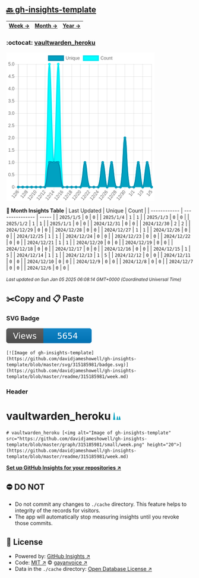 ## [🔙 gh-insights-template](https://github.com/davidjameshowell/gh-insights-template)
| [**Week →**](https://github.com/davidjameshowell/gh-insights-template/blob/master/readme/315185981/week.md) | [**Month →**](https://github.com/davidjameshowell/gh-insights-template/blob/master/readme/315185981/month.md) | [**Year →**](https://github.com/davidjameshowell/gh-insights-template/blob/master/readme/315185981/year.md) |
 | ------------ | --------------- | ----- |

### :octocat: [vaultwarden_heroku](https://github.com/davidjameshowell/vaultwarden_heroku)
![Image of gh-insights-template](https://github.com/davidjameshowell/gh-insights-template/blob/master/graph/315185981/large/month.png)

**:calendar: Month Insights Table**
| Last Updated | Unique | Count |
 | ------------ | --------------- | ----- |
 | `2025/1/5` |  `0` | `0` |
 | `2025/1/4` |  `1` | `1` |
 | `2025/1/3` |  `0` | `0` |
 | `2025/1/2` |  `1` | `1` |
 | `2025/1/1` |  `0` | `0` |
 | `2024/12/31` |  `0` | `0` |
 | `2024/12/30` |  `2` | `2` |
 | `2024/12/29` |  `0` | `0` |
 | `2024/12/28` |  `0` | `0` |
 | `2024/12/27` |  `1` | `1` |
 | `2024/12/26` |  `0` | `0` |
 | `2024/12/25` |  `1` | `1` |
 | `2024/12/24` |  `0` | `0` |
 | `2024/12/23` |  `0` | `0` |
 | `2024/12/22` |  `0` | `0` |
 | `2024/12/21` |  `1` | `1` |
 | `2024/12/20` |  `0` | `0` |
 | `2024/12/19` |  `0` | `0` |
 | `2024/12/18` |  `0` | `0` |
 | `2024/12/17` |  `0` | `0` |
 | `2024/12/16` |  `0` | `0` |
 | `2024/12/15` |  `1` | `5` |
 | `2024/12/14` |  `1` | `1` |
 | `2024/12/13` |  `1` | `5` |
 | `2024/12/12` |  `0` | `0` |
 | `2024/12/11` |  `0` | `0` |
 | `2024/12/10` |  `0` | `0` |
 | `2024/12/9` |  `0` | `0` |
 | `2024/12/8` |  `0` | `0` |
 | `2024/12/7` |  `0` | `0` |
 | `2024/12/6` |  `0` | `0` |

<small><i>Last updated on Sun Jan 05 2025 06:08:14 GMT+0000 (Coordinated Universal Time)</i></small>

## ✂️Copy and 📋 Paste
### SVG Badge
[![Image of gh-insights-template](https://github.com/davidjameshowell/gh-insights-template/blob/master/svg/315185981/badge.svg)](https://github.com/davidjameshowell/gh-insights-template/blob/master/readme/315185981/week.md)
```readme
[![Image of gh-insights-template](https://github.com/davidjameshowell/gh-insights-template/blob/master/svg/315185981/badge.svg)](https://github.com/davidjameshowell/gh-insights-template/blob/master/readme/315185981/week.md)
```
### Header
# vaultwarden_heroku [<img alt="Image of gh-insights-template" src="https://github.com/davidjameshowell/gh-insights-template/blob/master/graph/315185981/small/week.png" height="20">](https://github.com/davidjameshowell/gh-insights-template/blob/master/readme/315185981/week.md)
```readme
# vaultwarden_heroku [<img alt="Image of gh-insights-template" src="https://github.com/davidjameshowell/gh-insights-template/blob/master/graph/315185981/small/week.png" height="20">](https://github.com/davidjameshowell/gh-insights-template/blob/master/readme/315185981/week.md)
```
[**Set up GitHub Insights for your repositories ↗️**](https://github.com/gayanvoice/github-insights)
## ⛔ DO NOT
- Do not commit any changes to `./cache` directory. This feature helps to integrity of the records for visitors.
- The app will automatically stop measuring insights until you revoke those commits.
## 📄 License
- Powered by: [GitHub Insights ↗️](https://github.com/gayanvoice/github-insights)
- Code: [MIT ↗️](./LICENSE) © [gayanvoice ↗️](https://github.com/gayanvoice)
- Data in the `./cache` directory: [Open Database License ↗️](https://opendatacommons.org/licenses/odbl/1-0/)